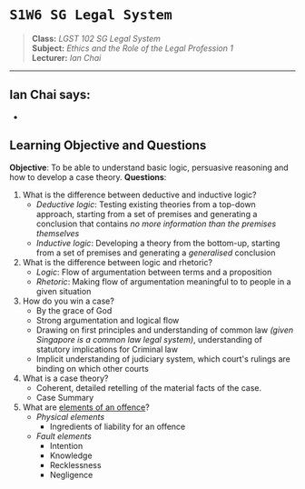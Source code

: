 # `S1W6 SG Legal System`

> **Class:** *LGST 102 SG Legal System*  
> **Subject:** *Ethics and the Role of the Legal Profession 1*  
> **Lecturer:** *Ian Chai*

---
## Ian Chai says:
* 
## Learning Objective and Questions
**Objective**: To be able to understand basic logic, persuasive reasoning and how to develop a case theory.
**Questions**:
1. What is the difference between deductive and inductive logic?
	* *Deductive logic*: Testing existing theories from a top-down approach, starting from a set of premises and generating a conclusion that contains *no more information than the premises themselves*
	* *Inductive logic*: Developing a theory from the bottom-up, starting from a set of premises and generating a *generalised* conclusion
2. What is the difference between logic and rhetoric?
	* *Logic*: Flow of argumentation between terms and a proposition
	* *Rhetoric*: Making flow of argumentation meaningful to to people in a given situation
3. How do you win a case?
	* By the grace of God
	* Strong argumentation and logical flow
	* Drawing on first principles and understanding of common law *(given Singapore is a common law legal system)*, understanding of statutory implications for Criminal law
	* Implicit understanding of judiciary system, which court's rulings are binding on which other courts
4. What is a case theory?
	* Coherent, detailed retelling of the material facts of the case.
	* Case Summary
5. What are [elements of an offence](https://www.ag.gov.au/crime/publications/commonwealth-criminal-code-guide-practitioners-draft/part-22-elements-offence/division-3-general/31-elements)?
	* *Physical elements*
		* Ingredients of liability for an offence
	* *Fault elements*
		* Intention
		* Knowledge
		* Recklessness
		* Negligence